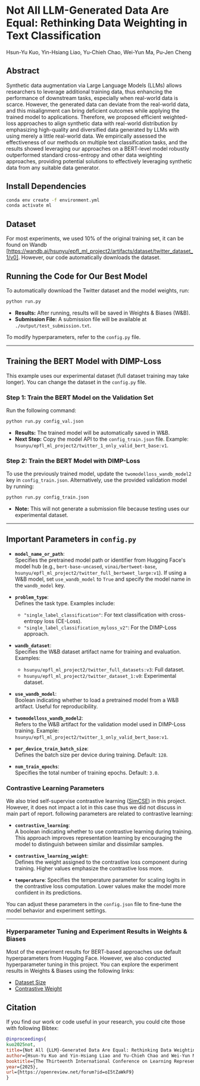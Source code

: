 # Not All LLM-Generated Data Are Equal: Rethinking Data Weighting in Text Classification
Hsun-Yu Kuo, Yin-Hsiang Liao, Yu-Chieh Chao, Wei-Yun Ma, Pu-Jen Cheng

## Abstract
Synthetic data augmentation via Large Language Models (LLMs) allows researchers to leverage additional training data, thus enhancing the performance of downstream tasks, especially when real-world data is scarce. However, the generated data can deviate from the real-world data, and this misalignment can bring deficient outcomes while applying the trained model to applications. Therefore, we proposed efficient weighted-loss approaches to align synthetic data with real-world distribution by emphasizing high-quality and diversified data generated by LLMs with using merely a little real-world data. We empirically assessed the effectiveness of our methods on multiple text classification tasks, and the results showed leveraging our approaches on a BERT-level model robustly outperformed standard cross-entropy and other data weighting approaches, providing potential solutions to effectively leveraging synthetic data from any suitable data generator.

## Install Dependencies
```bash
conda env create -f environment.yml
conda activate ml
```

## Dataset
For most experiments, we used 10% of the original training set, it can be found on Wandb [https://wandb.ai/hsunyu/epfl_ml_project2/artifacts/dataset/twitter_dataset_1/v0]. However, our code automatically downloads the dataset.

## Running the Code for Our Best Model

To automatically download the Twitter dataset and the model weights, run:

```bash
python run.py
```

- **Results:** After running, results will be saved in Weights & Biases (W&B).
- **Submission File:** A submission file will be available at `./output/test_submission.txt`.

To modify hyperparameters, refer to the `config.py` file.

---

## Training the BERT Model with DIMP-Loss

This example uses our experimental dataset (full dataset training may take longer). You can change the dataset in the `config.py` file.

### Step 1: Train the BERT Model on the Validation Set

Run the following command:

```bash
python run.py config_val.json
```

- **Results:** The trained model will be automatically saved in W&B.
- **Next Step:** Copy the model API to the `config_train.json` file. Example: `hsunyu/epfl_ml_project2/twitter_1_only_valid_bert_base:v1`.

### Step 2: Train the BERT Model with DIMP-Loss

To use the previously trained model, update the `twomodelloss_wandb_model2` key in `config_train.json`. Alternatively, use the provided validation model by running:

```bash
python run.py config_train.json
```

- **Note:** This will not generate a submission file because testing uses our experimental dataset.

---

## Important Parameters in `config.py`

- **`model_name_or_path`**:  
  Specifies the pretrained model path or identifier from Hugging Face's model hub (e.g., `bert-base-uncased`, `vinai/bertweet-base`, `hsunyu/epfl_ml_project2/twitter_full_bertweet_large:v1`).
  If using a W&B model, set `use_wandb_model` to `True` and specify the model name in the `wandb_model` key.

- **`problem_type`**:  
  Defines the task type. Examples include:
  - `"single_label_classification"`: For text classification with cross-entropy loss (CE-Loss).
  - `"single_label_classification_myloss_v2"`: For the DIMP-Loss approach.

- **`wandb_dataset`**:  
  Specifies the W&B dataset artifact name for training and evaluation. Examples:
  - `hsunyu/epfl_ml_project2/twitter_full_datasets:v3`: Full dataset.
  - `hsunyu/epfl_ml_project2/twitter_dataset_1:v0`: Experimental dataset.

- **`use_wandb_model`**:  
  Boolean indicating whether to load a pretrained model from a W&B artifact. Useful for reproducibility.

- **`twomodelloss_wandb_model2`**:  
  Refers to the W&B artifact for the validation model used in DIMP-Loss training. Example: `hsunyu/epfl_ml_project2/twitter_1_only_valid_bert_base:v1`.

- **`per_device_train_batch_size`**:  
  Defines the batch size per device during training. Default: `128`.

- **`num_train_epochs`**:  
  Specifies the total number of training epochs. Default: `3.0`.

### Contrastive Learning Parameters
We also tried self-supervise contrastive learning ([SimCSE](https://arxiv.org/abs/2104.08821)) in this project. However, it does not impact a lot in this case thus we did not discuss in main part of report. following parameters are related to contrastive learning:

- **`contrastive_learning`**:  
A boolean indicating whether to use contrastive learning during training. This approach improves representation learning by encouraging the model to distinguish between similar and dissimilar samples.

- **`contrastive_learning_weight`**:  
Defines the weight assigned to the contrastive loss component during training. Higher values emphasize the contrastive loss more.

- **`temperature`**:
Specifies the temperature parameter for scaling logits in the contrastive loss computation. Lower values make the model more confident in its predictions.


You can adjust these parameters in the `config.json` file to fine-tune the model behavior and experiment settings.

---

### Hyperparameter Tuning and Experiment Results in Weights & Biases
Most of the experiment results for BERT-based approaches use default hyperparameters from Hugging Face. However, we also conducted hyperparameter tuning in this project. You can explore the experiment results in Weights & Biases using the following links:
* [Dataset Size](https://wandb.ai/hsunyu/epfl_ml_project2/sweeps/24iegrm8?nw=nwuserhsunyu)
* [Contrastive Weight](https://wandb.ai/hsunyu/epfl_ml_project2/sweeps/7eu8aso3?nw=nwuserhsunyu)

## Citation
If you find our work or code useful in your research, you could cite those with following Bibtex:

```bibtex
@inproceedings{
kuo2025not,
title={Not All {LLM}-Generated Data Are Equal: Rethinking Data Weighting in Text Classification},
author={Hsun-Yu Kuo and Yin-Hsiang Liao and Yu-Chieh Chao and Wei-Yun Ma and Pu-Jen Cheng},
booktitle={The Thirteenth International Conference on Learning Representations},
year={2025},
url={https://openreview.net/forum?id=oI5tZaWkF9}
}
```
